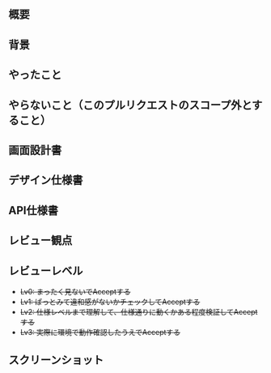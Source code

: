 ## 概要

<!-- 箇条書きで良いので、簡素に記載をお願い致します。 -->

## 背景

## やったこと

## やらないこと（このプルリクエストのスコープ外とすること）

## 画面設計書

<!-- 画面設計書があればリンクの記載をお願いいたします。 -->

## デザイン仕様書

<!-- 画面設計書に加え必要であればデザインガイドへのリンクの記載をお願いいたします。 -->

## API仕様書

<!-- API仕様書があればリンクの記載をお願いいたします。 -->

## レビュー観点

<!-- 
レビューアに確認してほしい事柄の記載をお願い致します。
特に、本PRにてレビュー対象外の内容があれば合わせて記載をお願い致します。

(例)
ビルドが通る状態となっているか
warnings が出力されないこと
デザインだけ組み込んだので、仕様についてはレビュー対象外として欲しい
このコミット xxxxxxxxx(commit hash) を主にレビューして欲しい
-->

## レビューレベル

<!-- どれかの打ち消し線を外してください。 -->

- ~~Lv0: まったく見ないでAcceptする~~
- ~~Lv1: ぱっとみて違和感がないかチェックしてAcceptする~~
- ~~Lv2: 仕様レベルまで理解して、仕様通りに動くかある程度検証してAcceptする~~
- ~~Lv3: 実際に環境で動作確認したうえでAcceptする~~

## スクリーンショット

<!-- 

| Before | After |
| --- | --- |
| <img width="320" src="URL" /> | <img width="320" src="URL" /> |

## 備考

<!-- 他に伝えておきたいことがあれば記載をお願いいたします。 -->
